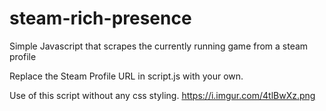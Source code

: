 # steam-rich-presence
Simple Javascript that scrapes the currently running game from a steam profile

Replace the Steam Profile URL in script.js with your own.

Use of this script without any css styling.
https://i.imgur.com/4tlBwXz.png
